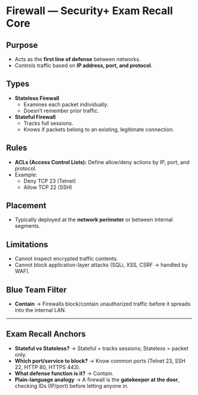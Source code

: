 # Firewall — Security+ Exam Recall Core

## Purpose
- Acts as the **first line of defense** between networks.  
- Controls traffic based on **IP address, port, and protocol**.  

## Types
- **Stateless Firewall**  
  - Examines each packet individually.  
  - Doesn’t remember prior traffic.  
- **Stateful Firewall**  
  - Tracks full sessions.  
  - Knows if packets belong to an existing, legitimate connection.  

## Rules
- **ACLs (Access Control Lists):** Define allow/deny actions by IP, port, and protocol.  
- Example:  
  - Deny TCP 23 (Telnet)  
  - Allow TCP 22 (SSH)  

## Placement
- Typically deployed at the **network perimeter** or between internal segments.  

## Limitations
- Cannot inspect encrypted traffic contents.  
- Cannot block application-layer attacks (SQLi, XSS, CSRF → handled by WAF).  

## Blue Team Filter
- **Contain** → Firewalls block/contain unauthorized traffic before it spreads into the internal LAN.  

---

## Exam Recall Anchors
- **Stateful vs Stateless?** → Stateful = tracks sessions; Stateless = packet only.  
- **Which port/service to block?** → Know common ports (Telnet 23, SSH 22, HTTP 80, HTTPS 443).  
- **What defense function is it?** → Contain.  
- **Plain-language analogy** → A firewall is the **gatekeeper at the door**, checking IDs (IP/port) before letting anyone in.  
